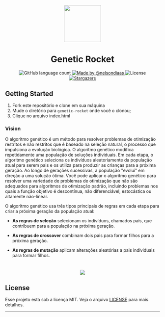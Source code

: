 <h1 align="center">
  <img src="https://user-images.githubusercontent.com/40550247/72228004-81071600-3581-11ea-9972-1cbe906001ed.png" width="120px" />
</h1>

<h1 align="center">
  Genetic Rocket
</h1>

<p align="center">
  <img alt="GitHub language count" src="https://img.shields.io/github/languages/count/nelsondiaas/genetic-rocket?color=%2304D361">

  <a href="https://github.com/nelsondiaas">
    <img alt="Made by @nelsondiaas" src="https://img.shields.io/badge/made%20by-%40nelsondiaas-%2304D361">
  </a>

  <img alt="License" src="https://img.shields.io/badge/license-MIT-%2304D361">

  <a href="https://github.com/nelsondiaas/genetic-rocket/stargazers">
    <img alt="Stargazers" src="https://img.shields.io/github/stars/nelsondiaas/genetic-rocket?style=social">
  </a>
</p>

## Getting Started
1. Fork este repositório e clone em sua máquina
2. Mude o diretório para `genetic-rocket` onde você o clonou;
3. Clique no arquivo index.html

### Vision
O algoritmo genético é um método para resolver problemas de otimização restritos e não restritos que é baseado na seleção natural, o processo que impulsiona a evolução biológica. O algoritmo genético modifica repetidamente uma população de soluções individuais. Em cada etapa, o algoritmo genético seleciona os indivíduos aleatoriamente da população atual para serem pais e os utiliza para produzir as crianças para a próxima geração. Ao longo de gerações sucessivas, a população "evolui" em direção a uma solução ótima. Você pode aplicar o algoritmo genético para resolver uma variedade de problemas de otimização que não são adequados para algoritmos de otimização padrão, incluindo problemas nos quais a função objetivo é descontínua, não diferenciável, estocástica ou altamente não-linear.

O algoritmo genético usa três tipos principais de regras em cada etapa para criar a próxima geração da população atual:

* **As regras de seleção** selecionam os indivíduos, chamados pais, que contribuem para a população na próxima geração.

* **As regras de crossover** combinam dois pais para formar filhos para a próxima geração.

* **As regras de mutação** aplicam alterações aleatórias a pais individuais para formar filhos.

<h1 align="center">
  <img src="https://user-images.githubusercontent.com/40550247/72770294-2fdbcf80-3bdc-11ea-80a3-f39fa9fd0e3f.gif"/>
</h1>

## License

Esse projeto está sob a licença MIT. Veja o arquivo [LICENSE](LICENSE.md) para mais detalhes.

---